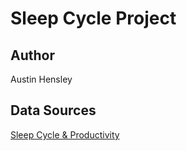 # Sleep Cycle Project
 
## Author
Austin Hensley

## Data Sources
[Sleep Cycle & Productivity](https://www.kaggle.com/datasets/adilshamim8/sleep-cycle-and-productivity)